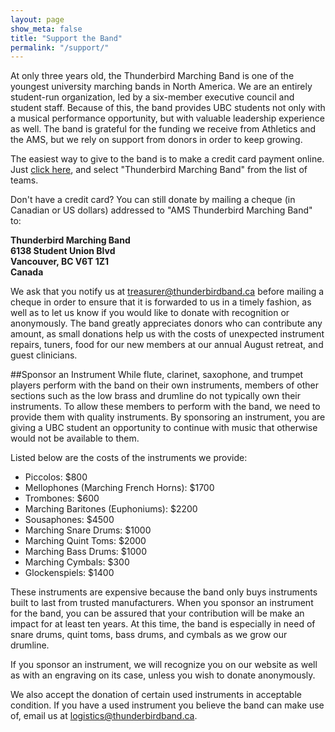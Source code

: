 ```yaml
---
layout: page
show_meta: false
title: "Support the Band"
permalink: "/support/"
---
```

At only three years old, the Thunderbird Marching Band is one of the youngest university marching bands in North America. We are an entirely student-run organization, led by a six-member executive council and student staff. Because of this, the band provides UBC students not only with a musical performance opportunity, but with valuable leadership experience as well. The band is grateful for the funding we receive from Athletics and the AMS, but we rely on support from donors in order to keep growing.

The easiest way to give to the band is to make a credit card payment online. Just <a href="https://www.donate.startanevolution.ca/ea-action/action?ea.client.id=1730&ea.campaign.id=40861" target="_blank">click here</a>, and select "Thunderbird Marching Band" from the list of teams.

Don't have a credit card? You can still donate by mailing a cheque (in Canadian or US dollars) addressed to "AMS Thunderbird Marching Band"  to:

__Thunderbird Marching Band  
6138 Student Union Blvd  
Vancouver, BC V6T 1Z1  
Canada__

We ask that you notify us at <treasurer@thunderbirdband.ca> before mailing a cheque in order to ensure that it is forwarded to us in a timely fashion, as well as to let us know if you would like to donate with recognition or anonymously. The band greatly appreciates donors who can contribute any amount, as small donations help us with the costs of unexpected instrument repairs, tuners, food for our new members at our annual August retreat, and guest clinicians.

##Sponsor an Instrument
While flute, clarinet, saxophone, and trumpet players perform with the band on their own instruments, members of other sections such as the low brass and drumline do not typically own their instruments. To allow these members to perform with the band, we need to provide them with quality instruments. By sponsoring an instrument, you are giving a UBC student an opportunity to continue with music that otherwise would not be available to them.

Listed below are the costs of the instruments we provide:

 * Piccolos: $800
 * Mellophones (Marching French Horns): $1700
 * Trombones: $600
 * Marching Baritones (Euphoniums): $2200
 * Sousaphones: $4500
 * Marching Snare Drums: $1000
 * Marching Quint Toms: $2000
 * Marching Bass Drums: $1000
 * Marching Cymbals: $300
 * Glockenspiels: $1400

These instruments are expensive because the band only buys instruments built to last from trusted manufacturers. When you sponsor an instrument for the band, you can be assured that your contribution will be make an impact for at least ten years. At this time, the band is especially in need of snare drums, quint toms, bass drums, and cymbals as we grow our drumline.

If you sponsor an instrument, we will recognize you on our website as well as with an engraving on its case, unless you wish to donate anonymously.

We also accept the donation of certain used instruments in acceptable condition. If you have a used instrument you believe the band can make use of, email us at <logistics@thunderbirdband.ca>.
